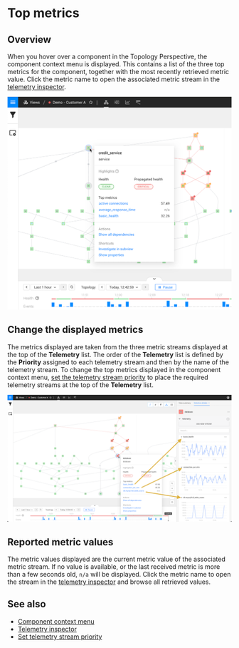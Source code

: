 # Top metrics

## Overview

When you hover over a component in the Topology Perspective, the component context menu is displayed. This contains a list of the three top metrics for the component, together with the most recently retrieved metric value. Click the metric name to open the associated metric stream in the [telemetry inspector](/use/metrics-and-events/browse-telemetry.md).

![Top metrics](/.gitbook/assets/v51_component_context_menu.png)

## Change the displayed metrics

The metrics displayed are taken from the three metric streams displayed at the top of the **Telemetry** list. The order of the **Telemetry** list is defined by the **Priority** assigned to each telemetry stream and then by the name of the telemetry stream. To change the top metrics displayed in the component context menu, [set the telemetry stream priority](/use/metrics-and-events/set-telemetry-stream-priority.md) to place the required telemetry streams at the top of the **Telemetry** list.

![Top metrics and telemetry streams](/.gitbook/assets/v51_top_metrics_streams.png)

## Reported metric values

The metric values displayed are the current metric value of the associated metric stream. If no value is available, or the last received metric is more than a few seconds old, `n/a` will be displayed. Click the metric name to open the stream in the [telemetry inspector](/use/metrics-and-events/browse-telemetry.md) and browse all retrieved values.

## See also

* [Component context menu](/use/stackstate-ui/perspectives/topology-perspective.md#component-context-menu)
* [Telemetry inspector](/use/metrics-and-events/browse-telemetry.md)
* [Set telemetry stream priority](/use/metrics-and-events/set-telemetry-stream-priority.md)